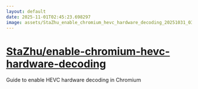 ```yaml
---
layout: default
date: 2025-11-01T02:45:23.698297
image: assets/StaZhu_enable_chromium_hevc_hardware_decoding_20251031_032955_854_20251031_204818_e41b78--20251031T214950772--cropped.png
---
```


# [StaZhu/enable-chromium-hevc-hardware-decoding](https://github.com/StaZhu/enable-chromium-hevc-hardware-decoding/)

Guide to enable HEVC hardware decoding in Chromium

